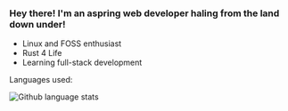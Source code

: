 ### Hey there! I'm an aspring web developer haling from the land down under!

-  Linux and FOSS enthusiast
-  Rust 4 Life
-  Learning full-stack development

Languages used:
<p><img align="left" src="https://github-readme-stats.vercel.app/api/top-langs?username=oliverjhn&show_icons=true&locale=en&exclude_repo=yet-another-metroidvania&theme=github_dark" alt="Github language stats" /></p>

<!--
**oliverjhn/oliverjhn** is a ✨ _special_ ✨ repository because its `README.md` (this file) appears on your GitHub profile.

Here are some ideas to get you started:

- 🔭 I’m currently working on ...
- 🌱 I’m currently learning ...
- 👯 I’m looking to collaborate on ...
- 🤔 I’m looking for help with ...
- 💬 Ask me about ...
- 📫 How to reach me: ...
- 😄 Pronouns: ...
- ⚡ Fun fact: ...
-->
